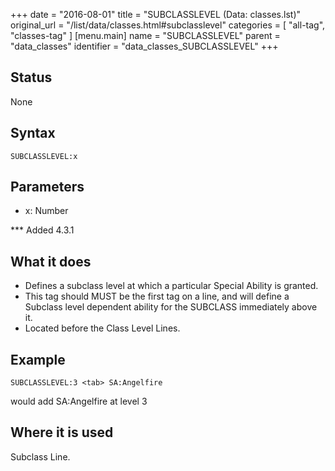 +++
date = "2016-08-01"
title = "SUBCLASSLEVEL (Data: classes.lst)"
original_url = "/list/data/classes.html#subclasslevel"
categories = [ "all-tag", "classes-tag" ]
[menu.main]
    name = "SUBCLASSLEVEL"
    parent = "data_classes"
    identifier = "data_classes_SUBCLASSLEVEL"
+++

## Status

None

## Syntax

`SUBCLASSLEVEL:x`

## Parameters

-   x: Number



<span id="subclasslevel"></span> \*\*\* Added 4.3.1

What it does
------------

-   Defines a subclass level at which a particular Special Ability
    is granted.
-   This tag should MUST be the first tag on a line, and will define a
    Subclass level dependent ability for the SUBCLASS immediately
    above it.
-   Located before the Class Level Lines.

Example
-------

`SUBCLASSLEVEL:3 <tab> SA:Angelfire`

would add SA:Angelfire at level 3

Where it is used
----------------

Subclass Line.

